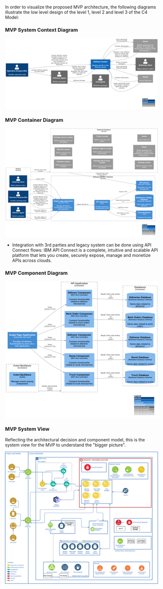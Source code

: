 In order to visualize the proposed MVP architecture, the following diagrams illustrate the low level design of the level 1, level 2 and level 3 of the C4 Model:

### MVP System Context Diagram

![MVP System Context Diagram](mvp-system-context.png)

### MVP Container Diagram

![MVP Container Diagram](mvp-container-diagram.png)

* Integration with 3rd parties and legacy system can be done using API Connect flows: IBM API Connect is a complete, intuitive and scalable API platform that lets you create, securely expose, manage and monetize APIs across clouds.

### MVP Component Diagram

![MVP Component Diagram](mvp-component-diagram.png)

### MVP System View

Reflecting the architectural decision and component model, this is the system view for the MVP to understand the "bigger picture".

![MVP System View](mvp-system-view.png)
